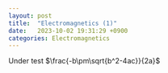 ```yaml
---
layout: post
title:  "Electromagnetics (1)"
date:   2023-10-02 19:31:29 +0900
categories: Electromagnetics
---
```


Under test
$\frac{-b\pm\sqrt{b^2-4ac}}{2a}$
